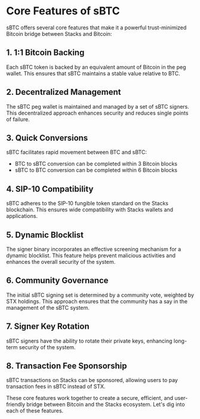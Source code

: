 # Core Features of sBTC

sBTC offers several core features that make it a powerful trust-minimized Bitcoin bridge between Stacks and Bitcoin:

## 1. 1:1 Bitcoin Backing

Each sBTC token is backed by an equivalent amount of Bitcoin in the peg wallet. This ensures that sBTC maintains a stable value relative to BTC.

## 2. Decentralized Management

The sBTC peg wallet is maintained and managed by a set of sBTC signers. This decentralized approach enhances security and reduces single points of failure.

## 3. Quick Conversions

sBTC facilitates rapid movement between BTC and sBTC:

- BTC to sBTC conversion can be completed within 3 Bitcoin blocks
- sBTC to BTC conversion can be completed within 6 Bitcoin blocks

## 4. SIP-10 Compatibility

sBTC adheres to the SIP-10 fungible token standard on the Stacks blockchain. This ensures wide compatibility with Stacks wallets and applications.

## 5. Dynamic Blocklist

The signer binary incorporates an effective screening mechanism for a dynamic blocklist. This feature helps prevent malicious activities and enhances the overall security of the system.

## 6. Community Governance

The initial sBTC signing set is determined by a community vote, weighted by STX holdings. This approach ensures that the community has a say in the management of the sBTC system.

## 7. Signer Key Rotation

sBTC signers have the ability to rotate their private keys, enhancing long-term security of the system.

## 8. Transaction Fee Sponsorship

sBTC transactions on Stacks can be sponsored, allowing users to pay transaction fees in sBTC instead of STX.

These core features work together to create a secure, efficient, and user-friendly bridge between Bitcoin and the Stacks ecosystem. Let's dig into each of these features.
